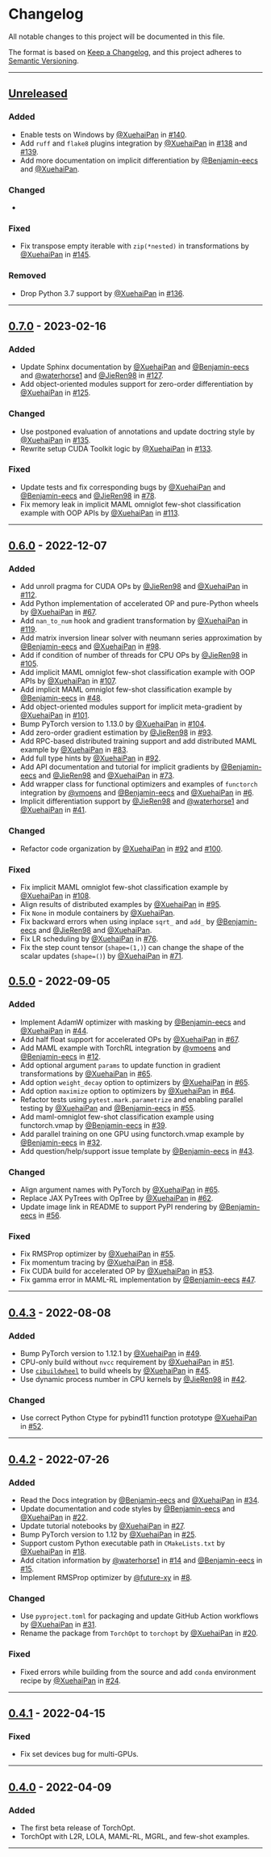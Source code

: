 # Changelog

<!-- markdownlint-disable no-duplicate-header -->

All notable changes to this project will be documented in this file.

The format is based on [Keep a Changelog](https://keepachangelog.com/en/1.0.0/),
and this project adheres to [Semantic Versioning](https://semver.org/spec/v2.0.0.html).

------

## [Unreleased]

### Added

- Enable tests on Windows by [@XuehaiPan](https://github.com/XuehaiPan) in [#140](https://github.com/metaopt/torchopt/pull/140).
- Add `ruff` and `flake8` plugins integration by [@XuehaiPan](https://github.com/XuehaiPan) in [#138](https://github.com/metaopt/torchopt/pull/138) and [#139](https://github.com/metaopt/torchopt/pull/139).
- Add more documentation on implicit differentiation by [@Benjamin-eecs](https://github.com/Benjamin-eecs) and [@XuehaiPan](https://github.com/XuehaiPan).

### Changed

-

### Fixed

- Fix transpose empty iterable with `zip(*nested)` in transformations by [@XuehaiPan](https://github.com/XuehaiPan) in [#145](https://github.com/metaopt/torchopt/pull/145).

### Removed

- Drop Python 3.7 support by [@XuehaiPan](https://github.com/XuehaiPan) in [#136](https://github.com/metaopt/torchopt/pull/136).

------

## [0.7.0] - 2023-02-16

### Added

- Update Sphinx documentation by [@XuehaiPan](https://github.com/XuehaiPan) and [@Benjamin-eecs](https://github.com/Benjamin-eecs) and [@waterhorse1](https://github.com/waterhorse1) and [@JieRen98](https://github.com/JieRen98) in [#127](https://github.com/metaopt/torchopt/pull/127).
- Add object-oriented modules support for zero-order differentiation by [@XuehaiPan](https://github.com/XuehaiPan) in [#125](https://github.com/metaopt/torchopt/pull/125).

### Changed

- Use postponed evaluation of annotations and update doctring style by [@XuehaiPan](https://github.com/XuehaiPan) in [#135](https://github.com/metaopt/torchopt/pull/135).
- Rewrite setup CUDA Toolkit logic by [@XuehaiPan](https://github.com/XuehaiPan) in [#133](https://github.com/metaopt/torchopt/pull/133).

### Fixed

- Update tests and fix corresponding bugs by [@XuehaiPan](https://github.com/XuehaiPan) and [@Benjamin-eecs](https://github.com/Benjamin-eecs) and [@JieRen98](https://github.com/JieRen98) in [#78](https://github.com/metaopt/torchopt/pull/78).
- Fix memory leak in implicit MAML omniglot few-shot classification example with OOP APIs by [@XuehaiPan](https://github.com/XuehaiPan) in [#113](https://github.com/metaopt/torchopt/pull/113).

------

## [0.6.0] - 2022-12-07

### Added

- Add unroll pragma for CUDA OPs by [@JieRen98](https://github.com/JieRen98) and [@XuehaiPan](https://github.com/XuehaiPan) in [#112](https://github.com/metaopt/torchopt/pull/112).
- Add Python implementation of accelerated OP and pure-Python wheels by [@XuehaiPan](https://github.com/XuehaiPan) in [#67](https://github.com/metaopt/torchopt/pull/67).
- Add `nan_to_num` hook and gradient transformation by [@XuehaiPan](https://github.com/XuehaiPan) in [#119](https://github.com/metaopt/torchopt/pull/119).
- Add matrix inversion linear solver with neumann series approximation by [@Benjamin-eecs](https://github.com/Benjamin-eecs) and [@XuehaiPan](https://github.com/XuehaiPan) in [#98](https://github.com/metaopt/torchopt/pull/98).
- Add if condition of number of threads for CPU OPs by [@JieRen98](https://github.com/JieRen98) in [#105](https://github.com/metaopt/torchopt/pull/105).
- Add implicit MAML omniglot few-shot classification example with OOP APIs by [@XuehaiPan](https://github.com/XuehaiPan) in [#107](https://github.com/metaopt/torchopt/pull/107).
- Add implicit MAML omniglot few-shot classification example by [@Benjamin-eecs](https://github.com/Benjamin-eecs) in [#48](https://github.com/metaopt/torchopt/pull/48).
- Add object-oriented modules support for implicit meta-gradient by [@XuehaiPan](https://github.com/XuehaiPan) in [#101](https://github.com/metaopt/torchopt/pull/101).
- Bump PyTorch version to 1.13.0 by [@XuehaiPan](https://github.com/XuehaiPan) in [#104](https://github.com/metaopt/torchopt/pull/104).
- Add zero-order gradient estimation by [@JieRen98](https://github.com/JieRen98) in [#93](https://github.com/metaopt/torchopt/pull/93).
- Add RPC-based distributed training support and add distributed MAML example by [@XuehaiPan](https://github.com/XuehaiPan) in [#83](https://github.com/metaopt/torchopt/pull/83).
- Add full type hints by [@XuehaiPan](https://github.com/XuehaiPan) in [#92](https://github.com/metaopt/torchopt/pull/92).
- Add API documentation and tutorial for implicit gradients by [@Benjamin-eecs](https://github.com/Benjamin-eecs) and [@JieRen98](https://github.com/JieRen98) and [@XuehaiPan](https://github.com/XuehaiPan) in [#73](https://github.com/metaopt/torchopt/pull/73).
- Add wrapper class for functional optimizers and examples of `functorch` integration by [@vmoens](https://github.com/vmoens) and [@Benjamin-eecs](https://github.com/Benjamin-eecs) and [@XuehaiPan](https://github.com/XuehaiPan) in [#6](https://github.com/metaopt/torchopt/pull/6).
- Implicit differentiation support by [@JieRen98](https://github.com/JieRen98) and [@waterhorse1](https://github.com/waterhorse1) and [@XuehaiPan](https://github.com/XuehaiPan) in [#41](https://github.com/metaopt/torchopt/pull/41).

### Changed

- Refactor code organization by [@XuehaiPan](https://github.com/XuehaiPan) in [#92](https://github.com/metaopt/torchopt/pull/92) and [#100](https://github/metaopt/torchopt/pull/100).

### Fixed

- Fix implicit MAML omniglot few-shot classification example by [@XuehaiPan](https://github.com/XuehaiPan) in [#108](https://github.com/metaopt/torchopt/pull/108).
- Align results of distributed examples by [@XuehaiPan](https://github.com/XuehaiPan) in [#95](https://github.com/metaopt/torchopt/pull/95).
- Fix `None` in module containers by [@XuehaiPan](https://github.com/XuehaiPan).
- Fix backward errors when using inplace `sqrt_` and `add_` by [@Benjamin-eecs](https://github.com/Benjamin-eecs) and [@JieRen98](https://github.com/JieRen98) and [@XuehaiPan](https://github.com/XuehaiPan).
- Fix LR scheduling by [@XuehaiPan](https://github.com/XuehaiPan) in [#76](https://github.com/metaopt/torchopt/pull/76).
- Fix the step count tensor (`shape=(1,)`) can change the shape of the scalar updates (`shape=()`) by [@XuehaiPan](https://github.com/XuehaiPan) in [#71](https://github.com/metaopt/torchopt/pull/71).

## [0.5.0] - 2022-09-05

### Added

- Implement AdamW optimizer with masking by [@Benjamin-eecs](https://github.com/Benjamin-eecs) and [@XuehaiPan](https://github.com/XuehaiPan) in [#44](https://github.com/metaopt/torchopt/pull/44).
- Add half float support for accelerated OPs by [@XuehaiPan](https://github.com/XuehaiPan) in [#67](https://github.com/metaopt/torchopt/pull/67).
- Add MAML example with TorchRL integration by [@vmoens](https://github.com/vmoens) and [@Benjamin-eecs](https://github.com/Benjamin-eecs) in [#12](https://github.com/metaopt/TorchOpt/pull/12).
- Add optional argument `params` to update function in gradient transformations by [@XuehaiPan](https://github.com/XuehaiPan) in [#65](https://github.com/metaopt/torchopt/pull/65).
- Add option `weight_decay` option to optimizers by [@XuehaiPan](https://github.com/XuehaiPan) in [#65](https://github.com/metaopt/torchopt/pull/65).
- Add option `maximize` option to optimizers by [@XuehaiPan](https://github.com/XuehaiPan) in [#64](https://github.com/metaopt/torchopt/pull/64).
- Refactor tests using `pytest.mark.parametrize` and enabling parallel testing by [@XuehaiPan](https://github.com/XuehaiPan) and [@Benjamin-eecs](https://github.com/Benjamin-eecs) in [#55](https://github.com/metaopt/torchopt/pull/55).
- Add maml-omniglot few-shot classification example using functorch.vmap by [@Benjamin-eecs](https://github.com/Benjamin-eecs) in [#39](https://github.com/metaopt/torchopt/pull/39).
- Add parallel training on one GPU using functorch.vmap example by [@Benjamin-eecs](https://github.com/Benjamin-eecs) in [#32](https://github.com/metaopt/torchopt/pull/32).
- Add question/help/support issue template by [@Benjamin-eecs](https://github.com/Benjamin-eecs) in [#43](https://github.com/metaopt/torchopt/pull/43).

### Changed

- Align argument names with PyTorch by [@XuehaiPan](https://github.com/XuehaiPan) in [#65](https://github.com/metaopt/torchopt/pull/65).
- Replace JAX PyTrees with OpTree by [@XuehaiPan](https://github.com/XuehaiPan) in [#62](https://github.com/metaopt/torchopt/pull/62).
- Update image link in README to support PyPI rendering by [@Benjamin-eecs](https://github.com/Benjamin-eecs) in [#56](https://github.com/metaopt/torchopt/pull/56).

### Fixed

- Fix RMSProp optimizer by [@XuehaiPan](https://github.com/XuehaiPan) in [#55](https://github.com/metaopt/torchopt/pull/55).
- Fix momentum tracing by [@XuehaiPan](https://github.com/XuehaiPan) in [#58](https://github.com/metaopt/torchopt/pull/58).
- Fix CUDA build for accelerated OP by [@XuehaiPan](https://github.com/XuehaiPan) in [#53](https://github.com/metaopt/torchopt/pull/53).
- Fix gamma error in MAML-RL implementation by [@Benjamin-eecs](https://github.com/Benjamin-eecs) [#47](https://github.com/metaopt/torchopt/pull/47).

------

## [0.4.3] - 2022-08-08

### Added

- Bump PyTorch version to 1.12.1 by [@XuehaiPan](https://github.com/XuehaiPan) in [#49](https://github.com/metaopt/torchopt/pull/49).
- CPU-only build without `nvcc` requirement by [@XuehaiPan](https://github.com/XuehaiPan) in [#51](https://github.com/metaopt/torchopt/pull/51).
- Use [`cibuildwheel`](https://github.com/pypa/cibuildwheel) to build wheels by [@XuehaiPan](https://github.com/XuehaiPan) in [#45](https://github.com/metaopt/torchopt/pull/45).
- Use dynamic process number in CPU kernels by [@JieRen98](https://github.com/JieRen98) in [#42](https://github.com/metaopt/torchopt/pull/42).

### Changed

- Use correct Python Ctype for pybind11 function prototype [@XuehaiPan](https://github.com/XuehaiPan) in [#52](https://github.com/metaopt/torchopt/pull/52).

------

## [0.4.2] - 2022-07-26

### Added

- Read the Docs integration by [@Benjamin-eecs](https://github.com/Benjamin-eecs) and [@XuehaiPan](https://github.com/XuehaiPan) in [#34](https://github.com/metaopt/torchopt/pull/34).
- Update documentation and code styles by [@Benjamin-eecs](https://github.com/Benjamin-eecs) and [@XuehaiPan](https://github.com/XuehaiPan) in [#22](https://github.com/metaopt/torchopt/pull/22).
- Update tutorial notebooks by [@XuehaiPan](https://github.com/XuehaiPan) in [#27](https://github.com/metaopt/torchopt/pull/27).
- Bump PyTorch version to 1.12 by [@XuehaiPan](https://github.com/XuehaiPan) in [#25](https://github.com/metaopt/torchopt/pull/25).
- Support custom Python executable path in `CMakeLists.txt` by [@XuehaiPan](https://github.com/XuehaiPan) in [#18](https://github.com/metaopt/torchopt/pull/18).
- Add citation information by [@waterhorse1](https://github.com/waterhorse1) in [#14](https://github.com/metaopt/torchopt/pull/14) and [@Benjamin-eecs](https://github.com/Benjamin-eecs) in [#15](https://github.com/metaopt/torchopt/pull/15).
- Implement RMSProp optimizer by [@future-xy](https://github.com/future-xy) in [#8](https://github.com/metaopt/torchopt/pull/8).

### Changed

- Use `pyproject.toml` for packaging and update GitHub Action workflows by [@XuehaiPan](https://github.com/XuehaiPan) in [#31](https://github.com/metaopt/torchopt/pull/31).
- Rename the package from `TorchOpt` to `torchopt` by [@XuehaiPan](https://github.com/XuehaiPan) in [#20](https://github.com/metaopt/torchopt/pull/20).

### Fixed

- Fixed errors while building from the source and add `conda` environment recipe by [@XuehaiPan](https://github.com/XuehaiPan) in [#24](https://github.com/metaopt/torchopt/pull/24).

------

## [0.4.1] - 2022-04-15

### Fixed

- Fix set devices bug for multi-GPUs.

------

## [0.4.0] - 2022-04-09

### Added

- The first beta release of TorchOpt.
- TorchOpt with L2R, LOLA, MAML-RL, MGRL, and few-shot examples.

------

[Unreleased]: https://github.com/metaopt/torchopt/compare/v0.7.0...HEAD
[0.7.0]: https://github.com/metaopt/torchopt/compare/v0.6.0...v0.7.0
[0.6.0]: https://github.com/metaopt/torchopt/compare/v0.5.0...v0.6.0
[0.5.0]: https://github.com/metaopt/torchopt/compare/v0.4.3...v0.5.0
[0.4.3]: https://github.com/metaopt/torchopt/compare/v0.4.2...v0.4.3
[0.4.2]: https://github.com/metaopt/torchopt/compare/v0.4.1...v0.4.2
[0.4.1]: https://github.com/metaopt/torchopt/compare/v0.4.0...v0.4.1
[0.4.0]: https://github.com/metaopt/torchopt/releases/tag/v0.4.0
